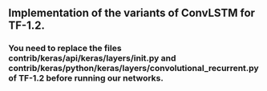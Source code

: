 ## Implementation of the variants of ConvLSTM for TF-1.2.
### You need to replace the files contrib/keras/api/keras/layers/__init__.py and contrib/keras/python/keras/layers/convolutional_recurrent.py of TF-1.2 before running our networks.

